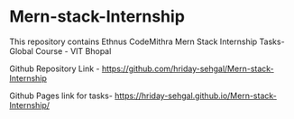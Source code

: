 # Mern-stack-Internship
 This repository contains Ethnus CodeMithra Mern Stack Internship Tasks- Global Course - VIT Bhopal 

 Github Repository Link - https://github.com/hriday-sehgal/Mern-stack-Internship
 
 Github Pages link for tasks- https://hriday-sehgal.github.io/Mern-stack-Internship/
 
